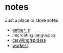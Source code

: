 # notes

Just a place to store notes

- [ember js](emberjs.md)
- [interesting languages](interesting-languages.md)
- [crawling/spiders](crawling.md)
- [workers](workers.md)
